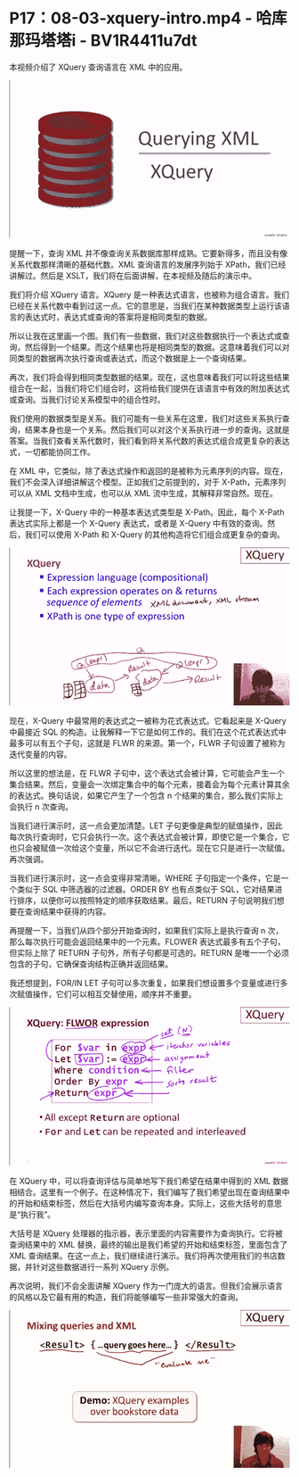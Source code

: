 # P17：08-03-xquery-intro.mp4 - 哈库那玛塔塔i - BV1R4411u7dt

本视频介绍了 XQuery 查询语言在 XML 中的应用。

![](img/ebfd479f6b6b62d703890d11d2da0056_1.png)

提醒一下，查询 XML 并不像查询关系数据库那样成熟。它要新得多，而且没有像关系代数那样清晰的基础代数。XML 查询语言的发展序列始于 XPath，我们已经讲解过。然后是 XSLT，我们将在后面讲解，在本视频及随后的演示中。

我们将介绍 XQuery 语言。XQuery 是一种表达式语言，也被称为组合语言。我们已经在关系代数中看到过这一点。它的意思是，当我们在某种数据类型上运行该语言的表达式时，表达式或查询的答案将是相同类型的数据。

所以让我在这里画一个图。我们有一些数据，我们对这些数据执行一个表达式或查询，然后得到一个结果。而这个结果也将是相同类型的数据。这意味着我们可以对同类型的数据再次执行查询或表达式，而这个数据是上一个查询结果。

再次，我们将会得到相同类型数据的结果。现在，这也意味着我们可以将这些结果组合在一起，当我们将它们组合时，这将给我们提供在该语言中有效的附加表达式或查询。当我们讨论关系模型中的组合性时。

我们使用的数据类型是关系。我们可能有一些关系在这里，我们对这些关系执行查询，结果本身也是一个关系。然后我们可以对这个关系执行进一步的查询。这就是答案。当我们查看关系代数时，我们看到将关系代数的表达式组合成更复杂的表达式，一切都能协同工作。

在 XML 中，它类似，除了表达式操作和返回的是被称为元素序列的内容。现在，我们不会深入详细讲解这个模型。正如我们之前提到的，对于 X-Path，元素序列可以从 XML 文档中生成，也可以从 XML 流中生成，其解释非常自然。现在。

让我提一下，X-Query 中的一种基本表达式类型是 X-Path。因此，每个 X-Path 表达式实际上都是一个 X-Query 表达式，或者是 X-Query 中有效的查询。然后，我们可以使用 X-Path 和 X-Query 的其他构造将它们组合成更复杂的查询。

![](img/ebfd479f6b6b62d703890d11d2da0056_3.png)

现在，X-Query 中最常用的表达式之一被称为花式表达式。它看起来是 X-Query 中最接近 SQL 的构造。让我解释一下它是如何工作的。我们在这个花式表达式中最多可以有五个子句，这就是 FLWR 的来源。第一个，FLWR 子句设置了被称为迭代变量的内容。

所以这里的想法是，在 FLWR 子句中，这个表达式会被计算，它可能会产生一个集合结果。然后，变量会一次绑定集合中的每个元素，接着会为每个元素计算其余的表达式。换句话说，如果它产生了一个包含 n 个结果的集合，那么我们实际上会执行 n 次查询。

当我们进行演示时，这一点会更加清楚。LET 子句更像是典型的赋值操作，因此每次执行查询时，它只会执行一次。这个表达式会被计算，即使它是一个集合，它也只会被赋值一次给这个变量，所以它不会进行迭代。现在它只是进行一次赋值。再次强调。

当我们进行演示时，这一点会变得非常清晰。WHERE 子句指定一个条件，它是一个类似于 SQL 中筛选器的过滤器。ORDER BY 也有点类似于 SQL，它对结果进行排序，以便你可以按照特定的顺序获取结果。最后，RETURN 子句说明我们想要在查询结果中获得的内容。

再提醒一下，当我们从四个部分开始查询时，如果我们实际上是执行查询 n 次，那么每次执行可能会返回结果中的一个元素。FLOWER 表达式最多有五个子句，但实际上除了 RETURN 子句外，所有子句都是可选的。RETURN 是唯一一个必须包含的子句，它确保查询结构正确并返回结果。

我还想提到，FOR/IN LET 子句可以多次重复，如果我们想设置多个变量或进行多次赋值操作，它们可以相互交替使用，顺序并不重要。

![](img/ebfd479f6b6b62d703890d11d2da0056_5.png)

在 XQuery 中，可以将查询评估与简单地写下我们希望在结果中得到的 XML 数据相结合。这里有一个例子。在这种情况下，我们编写了我们希望出现在查询结果中的开始和结束标签，然后在大括号内编写查询本身。实际上，这些大括号的意思是“执行我”。

大括号是 XQuery 处理器的指示器，表示里面的内容需要作为查询执行。它将被查询结果中的 XML 替换，最终的输出是我们希望的开始和结束标签，里面包含了 XML 查询结果。在这一点上，我们继续进行演示。我们将再次使用我们的书店数据，并针对这些数据进行一系列 XQuery 示例。

再次说明，我们不会全面讲解 XQuery 作为一门庞大的语言。但我们会展示语言的风格以及它最有用的构造，我们将能够编写一些非常强大的查询。

![](img/ebfd479f6b6b62d703890d11d2da0056_7.png)
